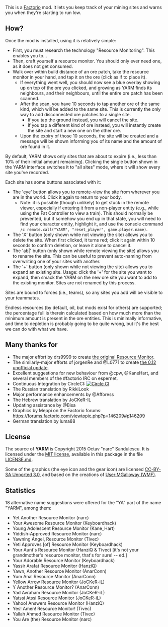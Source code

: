 This is a [Factorio](http://www.factorio.com/) mod. It lets you keep track of
your mining sites and warns you when they're starting to run low.


## How? ##

Once the mod is installed, using it is relatively simple:

* First, you must research the technology "Resource Monitoring". This enables
you to...
* Then, craft yourself a resource monitor. You should only ever need one, as it
does not get consumed.
* Walk over within build distance of an ore patch, take the resource monitor in
your hand, and tap it on the ore (click as if to place it).
    * If everything went well, you should now see a blue overlay showing up on
    top of the ore you clicked, and growing as YARM finds its neighbours, and
    their neighbours, until the entire ore patch has been scanned.
    * After the scan, you have 10 seconds to tap another ore of the same kind,
    which will be added to the same site. This is currently the only way to add
    disconnected ore patches to a single site.
        * If you tap the ground instead, you will cancel the site.
        * If you tap a different kind of ore instead, you will instantly create 
        the site and start a new one on the other ore.
    * Upon the expiry of those 10 seconds, the site will be created and a
    message will be shown informing you of its name and the amount of ore found
    in it.

By default, YARM shows only sites that are about to expire (i.e., less than 10%
of their initial amount remaining). Clicking the single button shown in the
YARM interface switches it to "all sites" mode, where it will show every site
you've recorded.

Each site has some buttons associated with it:

* The 'eye' button allows you to remote-view the site from wherever you are in
the world. Click it again to return to your body.
    * Note: it is possible (though unlikely) to get stuck in the remote viewer,
    especially if entering it from a non-player entity (e.g., while using the
    Fat Controller to view a train). This should normally be prevented, but if
    somehow you end up in that state, you will need to find your character
    entity, highlight it, and use the console command `/c remote.call("YARM",
    "reset_player", game.player.name)`.
* The 'X' button (only shown while not viewing the site) allows you to delete
the site. When first clicked, it turns red; click it again within 10 seconds to
confirm deletion, or leave it alone to cancel it.
* The 'ab|' button (only shown while remote viewing the site) allows you to
rename the site. This can be useful to prevent auto-naming from overwriting one
of your sites with another.
* The '+' button (only shown while not viewing the site) allows you to expand 
an existing site. Usage: click the '+' for the site you want to expand, then 
smack the YARM on the new ore site you want to add to the existing monitor. 
Sites are not renamed by this process.

Sites are bound to forces (i.e., teams), so any sites you add will be visible
to your teammates.

Endless resources (by default, oil, but mods exist for others) are supported;
the percentage full is therein calculated based on how much more than the
minimum amount is present in the ore entities. This is minimally informative,
and time to depletion is probably going to be quite wrong, but it's the best we
can do with what we have.


## Many thanks for ##

* The major effort by drs9999 to create
[the original Resource Monitor](http://www.factorioforums.com/forum/viewtopic.php?f=86&t=2855).
* The similarly-major efforts of jorgenRe and @L0771 to create
[the 0.12 unofficial update](http://www.factorioforums.com/forum/viewtopic.php?f=120&t=13809).
* Excellent suggestions for new behaviour from @cpw, @KaneHart, and several
members of the #factorio IRC on espernet.
* Continuous Integration by CircleCI:
[![Circle CI](https://circleci.com/gh/narc0tiq/YARM.svg?style=svg)](https://circleci.com/gh/narc0tiq/YARM)
* The Russian translation by RikkiLook
* Major performance enhancements by @Afforess
* The Hebrew translation by JoCKeR-IL
* Updating assistance by @Bisa
* Graphics by Meppi on the Factorio forums: <https://forums.factorio.com/viewtopic.php?p=146209#p146209>
* German translation by luma88


## License ##

The source of **YARM** is Copyright 2015 Octav "narc" Sandulescu. It
is licensed under the [MIT license][mit], available in this package in the file
[LICENSE.md](LICENSE.md).

Some of the graphics (the eye icon and the gear icon) are licensed
[CC-BY-SA Unported 3.0][CC-BY-SA-3],
and based on the creations of
[User:MGalloway (WMF)](https://commons.wikimedia.org/wiki/User:MGalloway_%28WMF%29).


[mit]: http://opensource.org/licenses/mit-license.html
[CC-BY-SA-3]: https://creativecommons.org/licenses/by-sa/3.0/deed.en

## Statistics ##

18 alternative name suggestions were offered for the "YA" part of the name "YARM", among them:

- Yet Another Resource Monitor (narc)
- Your Awesome Resource Monitor (Keyboardhack)
- Young Adolescent Resource Monitor (Kane\_Hart)
- Yiddish-Approved Resource Monitor (narc)
- Yawning Angel, Resource Monitor (Tivec)
- Yeti Approves [of] Resource Monitor (Keyboardhack)
- Your Aunt's Resource Monitor (HanziQ & Tivec) [it's not your grandmother's resource monitor, that's for sure! -- ed.]
- Your Adorable Resource Monitor (Keyboardhack)
- Yassir Arafat Resource Monitor (HanziQ)
- Yawn, Another Resource Monitor (AnarConn)
- Yum Anal Resource Monitor (AnarConn)
- Yellow Arrow Resource Monitor (JoCKeR-iL)
- Y Another Resource Monitor? (AnarConn)
- Yad Avraham Resource Monitor (JoCKeR-iL)
- Yatssi Atssi Resource Monitor (JoCKeR-iL)
- Yahoo! Answers Resource Monitor (HanziQ)
- Yes! Amen! Resource Monitor! (Tivec)
- Yallah Ahmed Resource Monitor (Tivec)
- You Are (the) Resource Monitor (narc)

